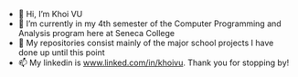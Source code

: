 - 👋 Hi, I’m Khoi VU
- 🌱 I’m currently in my 4th semester of the Computer Programming and Analysis program here at Seneca College
- 💞️ My repositories consist mainly of the major school projects I have done up until this point
- 📫 My linkedin is www.linked.com/in/khoivu. Thank you for stopping by!

<!---
ekhoivu/ekhoivu is a ✨ special ✨ repository because its `README.md` (this file) appears on your GitHub profile.
You can click the Preview link to take a look at your changes.
--->
